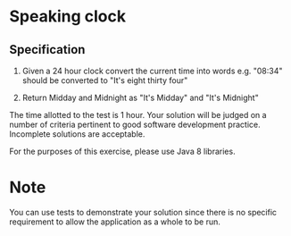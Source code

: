 Speaking clock
==============

Specification
-------------
1. Given a 24 hour clock convert the current time into words
	e.g. "08:34" should be converted to "It's eight thirty four"

2. Return Midday and Midnight as "It's Midday" and "It's Midnight"

The time allotted to the test is 1 hour. Your solution will be judged on a number of criteria pertinent to good
software development practice. Incomplete solutions are acceptable.

For the purposes of this exercise, please use Java 8 libraries.

Note
====
You can use tests to demonstrate your solution since there is no specific requirement to allow the application as a whole to be run.